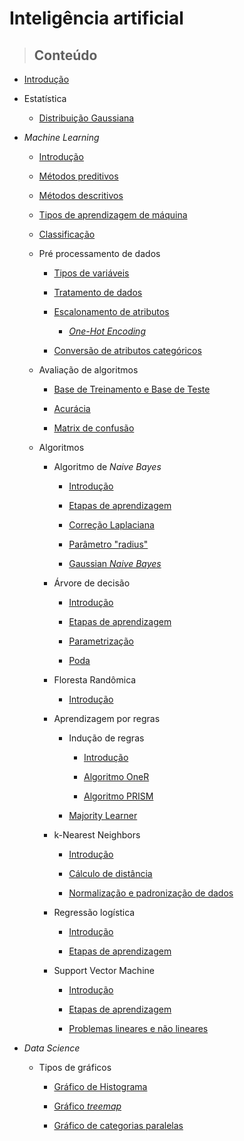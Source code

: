 # Inteligência artificial

> ## **Conteúdo**

- [Introdução](/artificial-intelligence/introduction.md)

- Estatística

    - [Distribuição Gaussiana](/artificial-intelligence/statistic/gaussian-distribution.md)

- _Machine Learning_

    - [Introdução](/artificial-intelligence/machine-learning/introduction.md)

    - [Métodos preditivos](/artificial-intelligence/machine-learning/preditive_methods.md)

    - [Métodos descritivos](/artificial-intelligence/machine-learning/descritive_methods.md)

    - [Tipos de aprendizagem de máquina](/artificial-intelligence/machine-learning/type-of-machine-learning.md)

    - [Classificação](/artificial-intelligence/machine-learning/classifications.md)

    - Pré processamento de dados

        - [Tipos de variáveis](/artificial-intelligence/machine-learning/data-pre-processing/variable-types.md)

        - [Tratamento de dados](/artificial-intelligence/machine-learning/data-pre-processing/data-treatment.md)

        - [Escalonamento de atributos](/artificial-intelligence/machine-learning/data-pre-processing/attribute-scaling.md)

            - [_One-Hot Encoding_](/artificial-intelligence/machine-learning/data-pre-processing/one-hot-encoder.md)

        - [Conversão de atributos categóricos](/artificial-intelligence/machine-learning/data-pre-processing/converting-categorical-attributes.md)

    - Avaliação de algoritmos

        - [Base de Treinamento e Base de Teste](/artificial-intelligence/machine-learning/algorithm-evaluation/train-and-test-base.md)

        - [Acurácia](/artificial-intelligence/machine-learning/algorithm-evaluation/accuracy.md)

        - [Matrix de confusão](/artificial-intelligence/machine-learning/algorithm-evaluation/confusion-matrix.md)

    - Algoritmos

        - Algoritmo de _Naive Bayes_

            - [Introdução](/artificial-intelligence/machine-learning/algorithms/naive-bayes/introduction.md)

            - [Etapas de aprendizagem](/artificial-intelligence/machine-learning/algorithms/naive-bayes/learning-steps.md)

            - [Correção Laplaciana](/artificial-intelligence/machine-learning/algorithms/naive-bayes/laplacian-correction.md)

            - [Parâmetro "radius"](/artificial-intelligence/machine-learning/algorithms/naive-bayes/radius-parameter.md)

            - [Gaussian _Naive Bayes_](/artificial-intelligence/machine-learning/algorithms/naive-bayes/gaussian-naive-bayes.md)

        - Árvore de decisão

            - [Introdução](/artificial-intelligence/machine-learning/algorithms/decision-tree/introduction.md)

            - [Etapas de aprendizagem](/artificial-intelligence/machine-learning/algorithms/decision-tree/learning-steps.md)

            - [Parametrização](/artificial-intelligence/machine-learning/algorithms/decision-tree/parametrization.md)

            - [Poda](/artificial-intelligence/machine-learning/algorithms/decision-tree/pruning.md)

        - Floresta Randômica

            - [Introdução](/artificial-intelligence/machine-learning/algorithms/random-forest/introduction.md)

        - Aprendizagem por regras

            - Indução de regras

                - [Introdução](/artificial-intelligence/machine-learning/algorithms/rule/rule-induction/introducion.md)

                - [Algoritmo OneR](/artificial-intelligence/machine-learning/algorithms/rule/rule-induction/one-r-algorithm.md)

                - [Algoritmo PRISM](/artificial-intelligence/machine-learning/algorithms/rule/rule-induction/prism-algorithm.md)

            - [Majority Learner](/artificial-intelligence/machine-learning/algorithms/rule/majority-learn.md)

        - k-Nearest Neighbors

            - [Introdução](/artificial-intelligence/machine-learning/algorithms/k-nearest-neighbors/introduction.md)

            - [Cálculo de distância](/artificial-intelligence/machine-learning/algorithms/k-nearest-neighbors/distance-calculation.md)

            - [Normalização e padronização de dados](/artificial-intelligence/machine-learning/algorithms/k-nearest-neighbors/normalization-and-standardization.md)

        - Regressão logística

            - [Introdução](/artificial-intelligence/machine-learning/algorithms/logistic-regretion/introduction.md)

            - [Etapas de aprendizagem](/artificial-intelligence/machine-learning/algorithms/logistic-regretion/learning-steps.md)

        - Support Vector Machine

            - [Introdução](/artificial-intelligence/machine-learning/algorithms/support-vector-machine/introduction.md)

            - [Etapas de aprendizagem](/artificial-intelligence/machine-learning/algorithms/support-vector-machine/learning-steps.md)

            - [Problemas lineares e não lineares](/artificial-intelligence/machine-learning/algorithms/support-vector-machine/linear-and-non-linear-problems.md)

- _Data Science_

    - Tipos de gráficos

        - [Gráfico de Histograma](/artificial-intelligence/data-science/grafic-types/histograms.md)

        - [Gráfico _treemap_](/artificial-intelligence/data-science/grafic-types/treemap.md)

        - [Gráfico de categorias paralelas](/artificial-intelligence/data-science/grafic-types/parallel_categories.md)
